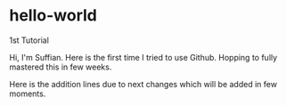 # hello-world
1st Tutorial


Hi, I'm Suffian. Here is the first time I tried to use Github. Hopping to fully mastered this in few weeks.


Here is the addition lines due to next changes which will be added in few moments.
